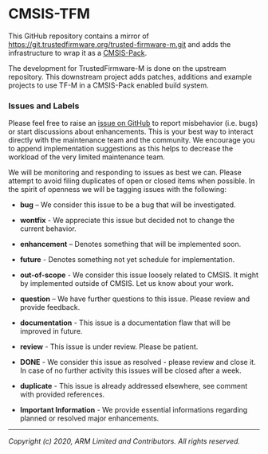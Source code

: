 # CMSIS-TFM

This GitHub repository contains a mirror of https://git.trustedfirmware.org/trusted-firmware-m.git
and adds the infrastructure to wrap it as a [CMSIS-Pack](https://arm-software.github.io/CMSIS_5/Pack/html/index.html).

The development for TrustedFirmware-M is done on the upstream repository. This downstream project adds patches, additions and example projects to use TF-M in a CMSIS-Pack enabled build system.

### Issues and Labels

Please feel free to raise an [issue on GitHub](https://github.com/ARM-software/CMSIS-TFM/issues)
to report misbehavior (i.e. bugs) or start discussions about enhancements. This
is your best way to interact directly with the maintenance team and the community.
We encourage you to append implementation suggestions as this helps to decrease the
workload of the very limited maintenance team. 

We will be monitoring and responding to issues as best we can.
Please attempt to avoid filing duplicates of open or closed items when possible.
In the spirit of openness we will be tagging issues with the following:

- **bug** – We consider this issue to be a bug that will be investigated.

- **wontfix** - We appreciate this issue but decided not to change the current behavior.

- **enhancement** – Denotes something that will be implemented soon. 

- **future** - Denotes something not yet schedule for implementation.

- **out-of-scope** - We consider this issue loosely related to CMSIS. It might by implemented outside of CMSIS. Let us know about your work.

- **question** – We have further questions to this issue. Please review and provide feedback.

- **documentation** - This issue is a documentation flaw that will be improved in future.

- **review** - This issue is under review. Please be patient.

- **DONE** - We consider this issue as resolved - please review and close it. In case of no further activity this issues will be closed after a week.

- **duplicate** - This issue is already addressed elsewhere, see comment with provided references.

- **Important Information** - We provide essential informations regarding planned or resolved major enhancements.

---

_Copyright (c) 2020, ARM Limited and Contributors. All rights reserved._
